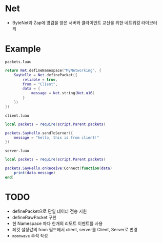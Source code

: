 # Net
- ByteNet과 Zap에 영감을 얻은 서버와 클라이언트 교신을 위한 네트워킹 라이브러리

# Example
`packets.luau`
```lua
return Net.defineNamespace("MyNetworking", {
	SayHello = Net.definePacket({
		reliable = true,
		from = "Client",
		data = {
			message = Net.string(Net.u16)
		}
	})
})
```
`client.luau`
```lua
local packets = require(script.Parent.packets)

packets.SayHello.sendToServer({
	message = "hello, this is from client!"
})
```
`server.luau`
```lua
local packets = require(script.Parent.packets)

packets.SayHello.onReceive:Connect(function(data)
	print(data.message)
end)
```

# TODO
- definePacket으로 단일 데이터 전송 지원
- defineRawPacket 구현
- 한 Namespace 마다 한개의 리모트 이벤트를 사용
- 페킷 설정값의 from 필드에서 client, server를 Client, Server로 변경
- `moonwave` 주석 작성
